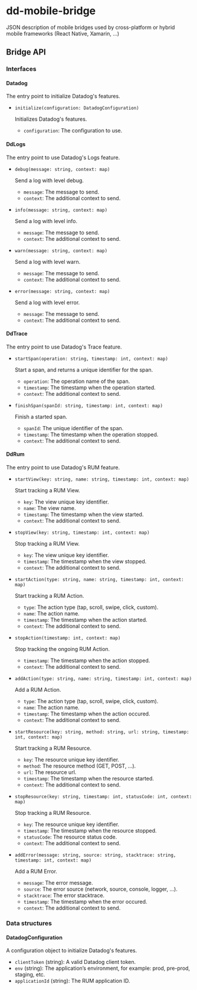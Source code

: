 # dd-mobile-bridge

JSON description of mobile bridges used by cross-platform or hybrid mobile frameworks (React Native, Xamarin, …)

## Bridge API

### Interfaces

#### Datadog

The entry point to initialize Datadog's features.

- `initialize(configuration: DatadogConfiguration)`

    Initializes Datadog's features.

    - `configuration`: The configuration to use.

#### DdLogs

The entry point to use Datadog's Logs feature.

- `debug(message: string, context: map)`

    Send a log with level debug.

    - `message`: The message to send.
    - `context`: The additional context to send.

- `info(message: string, context: map)`

    Send a log with level info.

    - `message`: The message to send.
    - `context`: The additional context to send.

- `warn(message: string, context: map)`

    Send a log with level warn.

    - `message`: The message to send.
    - `context`: The additional context to send.

- `error(message: string, context: map)`

    Send a log with level error.

    - `message`: The message to send.
    - `context`: The additional context to send.

#### DdTrace

The entry point to use Datadog's Trace feature.

- `startSpan(operation: string, timestamp: int, context: map)`

    Start a span, and returns a unique identifier for the span.

    - `operation`: The operation name of the span.
    - `timestamp`: The timestamp when the operation started.
    - `context`: The additional context to send.

- `finishSpan(spanId: string, timestamp: int, context: map)`

    Finish a started span.

    - `spanId`: The unique identifier of the span.
    - `timestamp`: The timestamp when the operation stopped.
    - `context`: The additional context to send.

#### DdRum

The entry point to use Datadog's RUM feature.

- `startView(key: string, name: string, timestamp: int, context: map)`

    Start tracking a RUM View.

    - `key`: The view unique key identifier.
    - `name`: The view name.
    - `timestamp`: The timestamp when the view started.
    - `context`: The additional context to send.

- `stopView(key: string, timestamp: int, context: map)`

    Stop tracking a RUM View.

    - `key`: The view unique key identifier.
    - `timestamp`: The timestamp when the view stopped.
    - `context`: The additional context to send.

- `startAction(type: string, name: string, timestamp: int, context: map)`

    Start tracking a RUM Action.

    - `type`: The action type (tap, scroll, swipe, click, custom).
    - `name`: The action name.
    - `timestamp`: The timestamp when the action started.
    - `context`: The additional context to send.

- `stopAction(timestamp: int, context: map)`

    Stop tracking the ongoing RUM Action.

    - `timestamp`: The timestamp when the action stopped.
    - `context`: The additional context to send.

- `addAction(type: string, name: string, timestamp: int, context: map)`

    Add a RUM Action.

    - `type`: The action type (tap, scroll, swipe, click, custom).
    - `name`: The action name.
    - `timestamp`: The timestamp when the action occured.
    - `context`: The additional context to send.

- `startResource(key: string, method: string, url: string, timestamp: int, context: map)`

    Start tracking a RUM Resource.

    - `key`: The resource unique key identifier.
    - `method`: The resource method (GET, POST, …).
    - `url`: The resource url.
    - `timestamp`: The timestamp when the resource started.
    - `context`: The additional context to send.

- `stopResource(key: string, timestamp: int, statusCode: int, context: map)`

    Stop tracking a RUM Resource.

    - `key`: The resource unique key identifier.
    - `timestamp`: The timestamp when the resource stopped.
    - `statusCode`: The resource status code.
    - `context`: The additional context to send.

- `addError(message: string, source: string, stacktrace: string, timestamp: int, context: map)`

    Add a RUM Error.

    - `message`: The error message.
    - `source`: The error source (network, source, console, logger, …).
    - `stacktrace`: The error stacktrace.
    - `timestamp`: The timestamp when the error occured.
    - `context`: The additional context to send.

### Data structures

#### DatadogConfiguration

A configuration object to initialize Datadog's features.

- `clientToken` (string): A valid Datadog client token.
- `env` (string): The application’s environment, for example: prod, pre-prod, staging, etc.
- `applicationId` (string): The RUM application ID.

